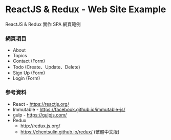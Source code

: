 ReactJS & Redux - Web Site Example
============================
ReactJS & Redux 實作 SPA 網頁範例

### 網頁項目
+ About
+ Topics
+ Contact (Form)
+ Todo (Create、Update、Delete)
+ Sign Up (Form)
+ Login (Form)

### 參考資料
+ React - https://reactjs.org/
+ Immutable - https://facebook.github.io/immutable-js/
+ gulp - https://gulpjs.com/
+ Redux
  - http://redux.js.org/
  - https://chentsulin.github.io/redux/ (繁體中文版)